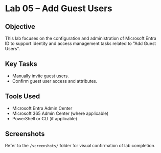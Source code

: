 # Lab 05 – Add Guest Users

## Objective
This lab focuses on the configuration and administration of Microsoft Entra ID to support identity and access management tasks related to "Add Guest Users".

## Key Tasks
- Manually invite guest users.
- Confirm guest user access and attributes.

## Tools Used
- Microsoft Entra Admin Center
- Microsoft 365 Admin Center (where applicable)
- PowerShell or CLI (if applicable)

## Screenshots
Refer to the `/screenshots/` folder for visual confirmation of lab completion.
